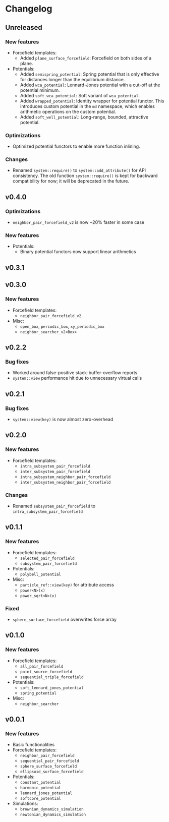 # Changelog

## Unreleased

### New features

- Forcefield templates:
  - Added `plane_surface_forcefield`: Forcefield on both sides of a plane.
- Potentials:
  - Added `semispring_potential`: Spring potential that is only effective for
    distances longer than the equilibrium distance.
  - Added `wca_potential`: Lennard-Jones potential with a cut-off at the
    potential minimum.
  - Added `soft_wca_potential`: Soft variant of `wca_potential`.
  - Added `wrapped_potential`: Identity wrapper for potential functor. This
    introduces custom potential in the `md` namespace, which enables arithmetic
    operations on the custom potential.
  - Added `soft_well_potential`: Long-range, bounded, attractive potential.

### Optimizations

- Optimized potential functors to enable more function inlining.

### Changes

- Renamed `system::require()` to `system::add_attribute()` for API consistency.
  The old function `system::require()` is kept for backward compatibility for
  now; it will be deprecated in the future.


## v0.4.0

### Optimizations

- `neighbor_pair_forcefield_v2` is now ~20% faster in some case

### New features

- Potentials:
  - Binary potential functors now support linear arithmetics

## v0.3.1

## v0.3.0

### New features

- Forcefield templates:
  - `neighbor_pair_forcefield_v2`
- Misc:
  - `open_box`, `periodic_box`, `xy_periodic_box`
  - `neighbor_searcher_v2<Box>`

## v0.2.2

### Bug fixes

- Worked around false-positive stack-buffer-overflow reports
- `system::view` performance hit due to unnecessary virtual calls

## v0.2.1

### Bug fixes

- `system::view(key)` is now almost zero-overhead

## v0.2.0

### New features

- Forcefield templates:
  - `intra_subsystem_pair_forcefield`
  - `inter_subsystem_pair_forcefield`
  - `intra_subsystem_neighbor_pair_forcefield`
  - `inter_subsystem_neighbor_pair_forcefield`

### Changes

- Renamed `subsystem_pair_forcefield` to `intra_subsystem_pair_forcefield`

## v0.1.1

### New features

- Forcefield templates:
  - `selected_pair_forcefield`
  - `subsystem_pair_forcefield`
- Potentials:
  - `polybell_potential`
- Misc:
  - `particle_ref::view(key)` for attribute access
  - `power<N>(x)`
  - `power_sqrt<N>(x)`

### Fixed

- `sphere_surface_forcefield` overwrites force array

## v0.1.0

### New features

- Forcefield templates:
  - `all_pair_forcefield`
  - `point_source_forcefield`
  - `sequential_triple_forcefield`
- Potentials:
  - `soft_lennard_jones_potential`
  - `spring_potential`
- Misc:
  - `neighbor_searcher`

## v0.0.1

### New features

- Basic functionalities
- Forcefield templates:
  - `neighbor_pair_forcefield`
  - `sequential_pair_forcefield`
  - `sphere_surface_forcefield`
  - `ellipsoid_surface_forcefield`
- Potentials:
  - `constant_potential`
  - `harmonic_potential`
  - `lennard_jones_potential`
  - `softcore_potential`
- Simulations:
  - `brownian_dynamics_simulation`
  - `newtonian_dynamics_simulation`
